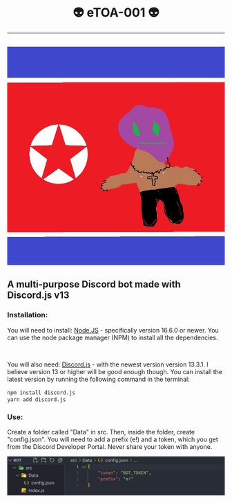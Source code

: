 <div align="center" />
    <h1>👽 eTOA-001 👽</h1>
    <hr />
    <br />
</div>

<div align="center" />
    <img src="./assets/eTOA.jpeg" alt="eTOA" />
</div>

## A multi-purpose Discord bot made with Discord.js v13

### Installation:
You will need to install: [Node.JS](https://nodejs.org/en/download) - specifically version 16.6.0 or newer. You can use the node package manager (NPM) to install all the dependencies.

<br />

You will also need: [Discord.js](https://discord.js.org/#/docs/main/stable/general/welcome) - with the newest version version 13.3.1. I believe version 13 or higher will be good enough though. You can install the latest version by running the following command in the terminal:

```
npm install discord.js
yarn add discord.js
```

### Use:

Create a folder called "Data" in src. Then, inside the folder, create "config.json". You will need to add a prefix (e!) and a token, which you get from the Discord Developer Portal. Never share your token with anyone.

<img src="./assets/example.png" alt ="example" align="center"/>